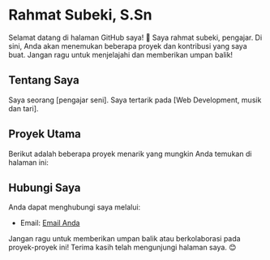 # Rahmat Subeki, S.Sn

Selamat datang di halaman GitHub saya! 👋 Saya rahmat subeki, pengajar. Di sini, Anda akan menemukan beberapa proyek dan kontribusi yang saya buat. Jangan ragu untuk menjelajahi dan memberikan umpan balik!

## Tentang Saya

Saya seorang [pengajar seni]. Saya tertarik pada [Web Development, musik dan tari].

## Proyek Utama

Berikut adalah beberapa proyek menarik yang mungkin Anda temukan di halaman ini:

## Hubungi Saya

Anda dapat menghubungi saya melalui:

- Email: [Email Anda](mailto:maharaniberlian11@gmail.com)

Jangan ragu untuk memberikan umpan balik atau berkolaborasi pada proyek-proyek ini! Terima kasih telah mengunjungi halaman saya. 😊
